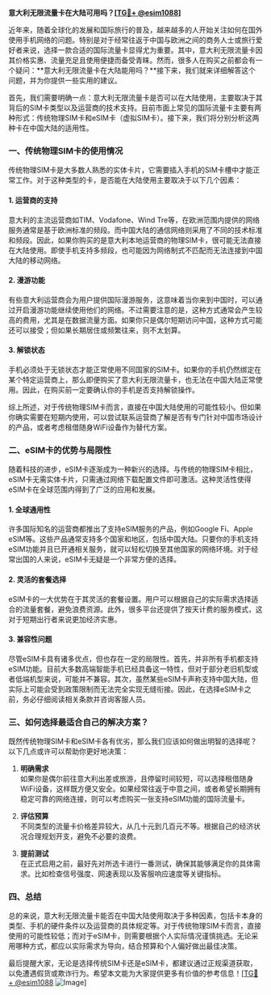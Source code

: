 **意大利无限流量卡在大陆可用吗？[[TG💪+ @esim1088](https://t.me/s/esim1088)]**

近年来，随着全球化的发展和国际旅行的普及，越来越多的人开始关注如何在国外使用手机网络的问题。特别是对于经常往返于中国与欧洲之间的商务人士或旅行爱好者来说，选择一款合适的国际流量卡显得尤为重要。其中，意大利无限流量卡因其价格实惠、流量充足且使用便捷而备受青睐。然而，很多人在购买之前都会有一个疑问：**意大利无限流量卡在大陆能用吗？**接下来，我们就来详细解答这个问题，并为你提供一些实用的建议。

首先，我们需要明确一点：意大利无限流量卡是否可以在大陆使用，主要取决于其背后的SIM卡类型以及运营商的技术支持。目前市面上常见的国际流量卡主要有两种形式：传统物理SIM卡和eSIM卡（虚拟SIM卡）。接下来，我们将分别分析这两种卡在中国大陆的适用性。

### 一、传统物理SIM卡的使用情况

传统物理SIM卡是大多数人熟悉的实体卡片，它需要插入手机的SIM卡槽中才能正常工作。对于这种类型的卡，是否能在大陆使用主要取决于以下几个因素：

#### 1. **运营商的支持**
意大利的主流运营商如TIM、Vodafone、Wind Tre等，在欧洲范围内提供的网络服务通常是基于欧洲标准的频段。而中国大陆的通信网络则采用了不同的技术标准和频段。因此，如果你购买的是意大利本地运营商的物理SIM卡，很可能无法直接在大陆使用。即使手机支持多频段，也可能因为网络制式不匹配而无法连接到中国大陆的移动网络。

#### 2. **漫游功能**
有些意大利运营商会为用户提供国际漫游服务，这意味着当你来到中国时，可以通过开启漫游功能继续使用他们的网络。不过需要注意的是，这种方式通常会产生较高的费用，尤其是在数据流量方面。如果你只是偶尔短期访问中国，这种方式可能还可以接受；但如果长期居住或频繁往来，则不太划算。

#### 3. **解锁状态**
手机必须处于无锁状态才能正常使用不同国家的SIM卡。如果你的手机仍然绑定在某个特定运营商上，那么即便购买了意大利无限流量卡，也无法在中国大陆正常使用。因此，在购买前一定要确认你的手机是否支持解锁操作。

综上所述，对于传统物理SIM卡而言，直接在中国大陆使用的可能性较小。但如果你确实需要在短期内使用，可以尝试联系运营商了解是否有专门针对中国市场设计的产品，或者考虑租借随身WiFi设备作为替代方案。

### 二、eSIM卡的优势与局限性

随着科技的进步，eSIM卡逐渐成为一种新兴的选择。与传统的物理SIM卡相比，eSIM卡无需实体卡片，只需通过网络下载配置文件即可激活。这种灵活性使得eSIM卡在全球范围内得到了广泛的应用和发展。

#### 1. **全球通用性**
许多国际知名的运营商都推出了支持eSIM服务的产品，例如Google Fi、Apple eSIM等。这些产品通常支持多个国家和地区，包括中国大陆。只要你的手机支持eSIM功能并且已开通相关服务，就可以轻松切换至其他国家的网络环境。对于经常出国的人来说，eSIM卡无疑是一个非常方便的选择。

#### 2. **灵活的套餐选择**
eSIM卡的一大优势在于其灵活的套餐设置。用户可以根据自己的实际需求选择适合的流量套餐，避免浪费资源。此外，很多平台还提供了按天计费的服务模式，这对于短期出行者来说更加经济实惠。

#### 3. **兼容性问题**
尽管eSIM卡具有诸多优点，但也存在一定的局限性。首先，并非所有手机都支持eSIM功能。目前大多数高端智能手机已经具备这一特性，但对于部分老旧机型或者低端机型来说，可能并不兼容。其次，虽然某些eSIM卡声称支持中国大陆，但实际上可能会受到政策限制而无法完全实现无缝衔接。因此，在选择eSIM卡之前，务必仔细阅读相关条款并咨询客服人员。

### 三、如何选择最适合自己的解决方案？

既然传统物理SIM卡和eSIM卡各有优劣，那么我们应该如何做出明智的选择呢？以下几点或许可以帮助你更好地决策：

1. **明确需求**  
   如果你是偶尔前往意大利出差或旅游，且停留时间较短，可以选择租借随身WiFi设备，这样既方便又安全。如果经常往返于中意之间，或者希望长期拥有稳定可靠的网络连接，则可以考虑购买一张支持eSIM功能的国际流量卡。

2. **评估预算**  
   不同类型的流量卡价格差异较大，从几十元到几百元不等。根据自己的经济状况合理规划开支，避免不必要的浪费。

3. **提前测试**  
   在正式启用之前，最好先对所选卡进行一番测试，确保其能够满足你的具体需求。比如检查信号强度、网速表现以及客服响应速度等关键指标。

### 四、总结

总的来说，意大利无限流量卡能否在中国大陆使用取决于多种因素，包括卡本身的类型、手机的硬件条件以及运营商的具体规定等。对于传统物理SIM卡而言，直接使用的可能性较低；而对于eSIM卡，则需要根据个人实际情况谨慎挑选。无论采用哪种方式，都应以实际需求为导向，结合预算和个人偏好做出最佳决策。

最后提醒大家，无论是选择传统SIM卡还是eSIM卡，都建议通过正规渠道获取，以免遭遇假货或欺诈行为。希望本文能为大家提供更多有价值的参考信息！[[TG💪+ @esim1088](https://t.me/s/esim1088) ![Image](https://i.postimg.cc/4NQfJmqS/Snipaste-2025-05-13-00-14-12.png)]